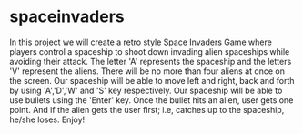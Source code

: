 # spaceinvaders
In this project we will create a retro style Space Invaders Game where players control a spaceship to shoot down invading alien spaceships while avoiding their attack.
The letter 'A' represents the spaceship and the letters 'V' represent the aliens.
There will be no more than four aliens at once on the screen.
Our spaceship will be able to move left and right, back and forth by using 'A','D','W' and 'S' key respectively.
Our spaceship will be able to use bullets using the 'Enter' key.
Once the bullet hits an alien, user gets one point.
And if the alien gets the user first; i.e, catches up to the spaceship, he/she loses.
Enjoy!
